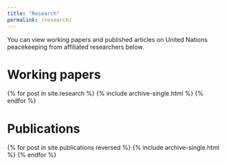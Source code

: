 ```yaml
---
title: "Research"
permalink: /research/
---
```


You can view working papers and published articles on United Nations
peacekeeping from affiliated researchers below.

# Working papers

{% for post in site.research %}
  {% include archive-single.html %}
{% endfor %}

# Publications

{% for post in site.publications reversed %}
  {% include archive-single.html %}
{% endfor %}